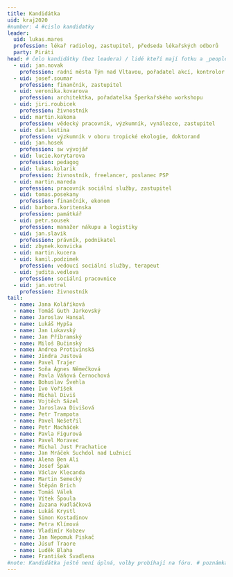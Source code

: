 ```yaml
---
title: Kandidátka
uid: kraj2020
#number: 4 #cislo kandidatky
leader:
  uid: lukas.mares
  profession: lékař radiolog, zastupitel, předseda lékařských odborů
  party: Piráti
head: # čelo kandidátky (bez leadera) / lidé kteří mají fotku a _people/jmeno.md
  - uid: jan.novak
    profession: radní města Týn nad Vltavou, pořadatel akcí, kontrolor
  - uid: josef.soumar
    profession: finančník, zastupitel
  - uid: veronika.kovarova
    profession: architektka, pořadatelka Šperkařského workshopu
  - uid: jiri.roubicek
    profession: živnostník
  - uid: martin.kakona
    profession: vědecký pracovník, výzkumník, vynálezce, zastupitel
  - uid: dan.lestina
    profession: výzkumník v oboru tropické ekologie, doktorand
  - uid: jan.hosek
    profession: sw vývojář
  - uid: lucie.korytarova
    profession: pedagog
  - uid: lukas.kolarik
    profession: živnostník, freelancer, poslanec PSP
  - uid: martin.mareda
    profession: pracovník sociální služby, zastupitel
  - uid: tomas.posekany
    profession: finančník, ekonom
  - uid: barbora.koritenska
    profession: památkář
  - uid: petr.sousek
    profession: manažer nákupu a logistiky
  - uid: jan.slavik
    profession: právník, podnikatel
  - uid: zbynek.konvicka
  - uid: martin.kucera
  - uid: kamil.podzimek
    profession: vedoucí sociální služby, terapeut
  - uid: judita.vedlova
    profession: sociální pracovnice
  - uid: jan.votrel
    profession: živnostník
tail: 
  - name: Jana Koláříková
  - name: Tomáš Guth Jarkovský
  - name: Jaroslav Hansal
  - name: Lukáš Hypša
  - name: Jan Lukavský
  - name: Jan Příbramský
  - name: Miloš Bučinský
  - name: Andrea Protivínská
  - name: Jindra Justová
  - name: Pavel Trajer
  - name: Soňa Ágnes Němečková
  - name: Pavla Váňová Černochová
  - name: Bohuslav Švehla
  - name: Ivo Voříšek
  - name: Michal Diviš
  - name: Vojtěch Sázel
  - name: Jaroslava Divišová
  - name: Petr Trampota
  - name: Pavel Nešetřil
  - name: Petr Macháček
  - name: Pavla Figurová
  - name: Pavel Moravec
  - name: Michal Just Prachatice
  - name: Jan Mráček Suchdol nad Lužnicí
  - name: Alena Ben Ali
  - name: Josef Špak
  - name: Václav Klecanda
  - name: Martin Semecký
  - name: Štěpán Brich
  - name: Tomáš Válek
  - name: Vítek Špoula
  - name: Zuzana Kudláčková
  - name: Lukáš Krystl
  - name: Simon Kostadinov
  - name: Petra Klímová
  - name: Vladimír Kobzev
  - name: Jan Nepomuk Piskač
  - name: Júsuf Traore
  - name: Luděk Blaha
  - name: František Švadlena
#note: Kandidátka ještě není úplná, volby probíhají na fóru. # poznámka pod kanidátku
---
```

